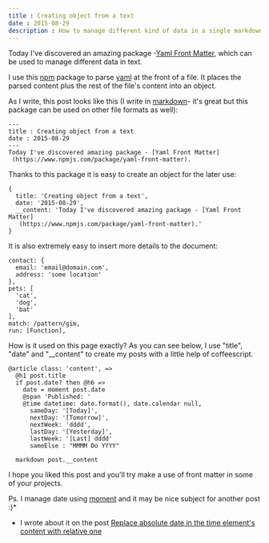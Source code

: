 ```yaml
---
title : Creating object from a text
date : 2015-08-29
description : How to manage different kind of data in a single markdown document, using Yaml Front Matter.
---
```


Today I've discovered an amazing package -[Yaml Front Matter](https://www.npmjs.com/package/yaml-front-matter), which can be used to manage different data in text.

I use this [npm](https://www.npmjs.com/private-modules) package to parse [yaml](https://en.wikipedia.org/wiki/YAML) at the front of a file. It places the parsed content plus the rest of the file's content into an object.

As I write, this post looks like this (I write in [markdown](http://daringfireball.net/projects/markdown/)- it's great but this package can be used on other file formats as well):

```
---
title : Creating object from a text
date : 2015-08-29
---
Today I've discovered amazing package - [Yaml Front Matter]
 (https://www.npmjs.com/package/yaml-front-matter).
```

Thanks to this package it is easy to create an object for the later use:

```
{
  title: 'Creating object from a text',
  date: '2015-08-29',
  __content: 'Today I've discovered amazing package - [Yaml Front Matter]
   (https://www.npmjs.com/package/yaml-front-matter).'
}
```

It is also extremely easy to insert more details to the document:

```
contact: {
  email: 'email@domain.com',
  address: 'some location'
},
pets: [
  'cat',
  'dog',
  'bat'
],
match: /pattern/gim,
run: [Function],
```

How is it used on this page exactly? As you can see below, I use "title", "date" and "__content" to create my posts with a little help of coffeescript.

```
@article class: 'content', =>
  @h1 post.title
  if post.date? then @h6 =>
    date = moment post.date
    @span 'Published: '
    @time datetime: date.format(), date.calendar null,
      sameDay: '[Today]',
      nextDay: '[Tomorrow]',
      nextWeek: 'dddd',
      lastDay: '[Yesterday]',
      lastWeek: '[Last] dddd'
      sameElse : "MMMM Do YYYY"

  markdown post.__content
```

I hope you liked this post and you'll try make a use of front matter in some of your projects.

Ps. I manage date using [moment](http://momentjs.com/docs/) and it may be nice subject for another post :)*

* I wrote about it on the post [Replace absolute date in the time element's content with relative one](http://lori2lori.rocks/2015-11-16-replacing-date-in-post.html)

